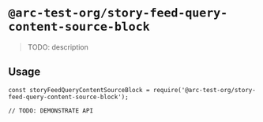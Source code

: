 # `@arc-test-org/story-feed-query-content-source-block`

> TODO: description

## Usage

```
const storyFeedQueryContentSourceBlock = require('@arc-test-org/story-feed-query-content-source-block');

// TODO: DEMONSTRATE API
```
